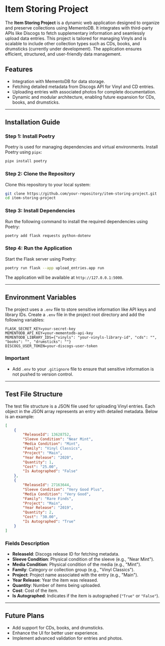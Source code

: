 
# Item Storing Project

The **Item Storing Project** is a dynamic web application designed to organize and preserve collections using MementoDB. It integrates with third-party APIs like Discogs to fetch supplementary information and seamlessly upload data entries. This project is tailored for managing Vinyls and is scalable to include other collection types such as CDs, books, and drumsticks (currently under development). The application ensures efficient, structured, and user-friendly data management.

## Features

- Integration with MementoDB for data storage.
- Fetching detailed metadata from Discogs API for Vinyl and CD entries.
- Uploading entries with associated photos for complete documentation.
- Dynamic and modular architecture, enabling future expansion for CDs, books, and drumsticks.

---

## Installation Guide

### Step 1: Install Poetry
Poetry is used for managing dependencies and virtual environments. Install Poetry using `pipx`:

```bash
pipx install poetry
```

### Step 2: Clone the Repository
Clone this repository to your local system:

```bash
git clone https://github.com/your-repository/item-storing-project.git
cd item-storing-project
```

### Step 3: Install Dependencies
Run the following command to install the required dependencies using Poetry:

```bash
poetry add flask requests python-dotenv
```

### Step 4: Run the Application
Start the Flask server using Poetry:

```bash
poetry run flask --app upload_entries.app run
```

The application will be available at `http://127.0.0.1:5000`.

---

## Environment Variables

The project uses a `.env` file to store sensitive information like API keys and library IDs. Create a `.env` file in the project root directory and add the following variables:

```dotenv
FLASK_SECRET_KEY=your-secret-key
MEMENTODB_API_KEY=your-mementodb-api-key
MEMENTODB_LIBRARY_IDS={"vinyls": "your-vinyls-library-id", "cds": "", "books": "", "drumsticks": ""}
DISCOGS_USER_TOKEN=your-discogs-user-token
```

### Important
- Add `.env` to your `.gitignore` file to ensure that sensitive information is not pushed to version control.

---

## Test File Structure

The test file structure is a JSON file used for uploading Vinyl entries. Each object in the JSON array represents an entry with detailed metadata. Below is an example:

```json
[
    {
        "ReleaseId": 13628752,
        "Sleeve Condition": "Near Mint",
        "Media Condition": "Mint",
        "Family": "Vinyl Classics",
        "Project": "Main",
        "Year Release": "2020",
        "Quantity": 1,
        "Cost": "25.00",
        "Is Autographed": "False"
    },
    {
        "ReleaseId": 27163644,
        "Sleeve Condition": "Very Good Plus",
        "Media Condition": "Very Good",
        "Family": "Rare Finds",
        "Project": "Main",
        "Year Release": "2019",
        "Quantity": 2,
        "Cost": "30.00",
        "Is Autographed": "True"
    }
]
```

### Fields Description

- **ReleaseId**: Discogs release ID for fetching metadata.
- **Sleeve Condition**: Physical condition of the sleeve (e.g., "Near Mint").
- **Media Condition**: Physical condition of the media (e.g., "Mint").
- **Family**: Category or collection group (e.g., "Vinyl Classics").
- **Project**: Project name associated with the entry (e.g., "Main").
- **Year Release**: Year the item was released.
- **Quantity**: Number of items being uploaded.
- **Cost**: Cost of the item.
- **Is Autographed**: Indicates if the item is autographed (`"True"` or `"False"`).

---

## Future Plans

- Add support for CDs, books, and drumsticks.
- Enhance the UI for better user experience.
- Implement advanced validation for entries and photos.
